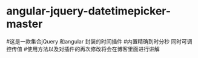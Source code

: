 # angular-jquery-datetimepicker-master
#这是一款集合jQuery 和angular 封装的时间插件
#内置精确到时分秒 同时可调控传值
#使用方法以及对插件的再次修改将会在博客里面进行讲解
